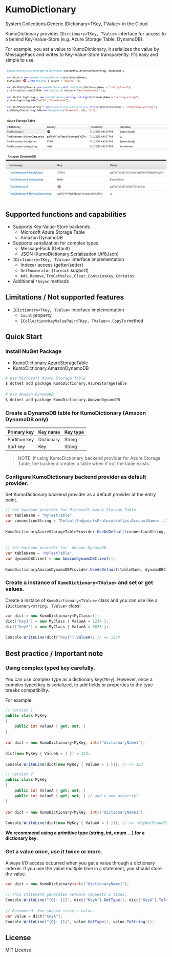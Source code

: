 # KumoDictionary
System.Collections.Generic.IDictionary&lt;TKey, TValue> in the Cloud

KumoDictionary provides `IDictionary<TKey, TValue>` interface for access to a behind Key-Value-Store (e.g. Azure Storage Table, DynamoDB).

For example, you set a value to KumoDictionary, it serializes the value by MessagePack and writes to Key-Value-Store transparently. It's easy and simple to use.

![](docs/images/SampleCodeImage.png)

## Supported functions and capabilities
- Supports Key-Value-Store backends
    - Microsoft Azure Storage Table
    - Amazon DynamoDB
- Supports serialization for complex types
    - MessagePack (Default)
    - JSON (KumoDictionary.Serialization.Utf8Json)
- `IDictionary<TKey, TValue>` interface implementation
    - Indexer access (getter/setter)
    - `GetEnumerator` (`foreach` support)
    - `Add`, `Remove`, `TryGetValue`, `Clear`, `ContainsKey`, `Contains`
- Additional `*Async` methods

## Limitations / Not supported features
- `IDictionary<TKey, TValue>` interface implementation
    - `Count` property
    - `ICollection<KeyValuePair<TKey, TValue>>.CopyTo` method

## Quick Start
### Install NuGet Package

- KumoDictionary.AzureStorageTable
- KumoDictionary.AmazonDynamoDB

```sh
# Use Microsoft Azure Storage Table
$ dotnet add package KumoDictionary.AzureStorageTable

# Use Amazon DynamoDB
$ dotnet add package KumoDictionary.AmazonDynamoDB
```

### Create a DynamoDB table for KumoDictionary (Amazon DynamoDB only)

|Primary key|Key name|Key type|
| --- | --- | --- |
|Partition key|Dictionary|String|
|Sort key|Key|String|

> NOTE: If using KumoDictionary backend provider for Azure Storage Table, the backend creates a table when if not the table exists.

### Configure KumoDictionary backend provider as default provider.

Set KumoDictionary backend provider as a default provider at the entry point.

```csharp
// Set backend provider for Microsoft Azure Storage Table
var tableName = "MyTestTable";
var connectionString = "DefaultEndpointsProtocol=https;AccountName=...";

KumoDictionaryAzureStorageTableProvider.UseAsDefault(connectionString, tableName);


// Set backend provider for  Amazon DynamoDB
var tableName = "MyTestTable";
var dynamoDBClient = new AmazonDynamoDBClient();

KumoDictionaryAmazonDynamoDBProvider.UseAsDefault(tableName, dynamoDBClient);
```

### Create a instance of `KumoDictionary<TValue>` and set or get values.

Create a instace of `KumoDictionary<TValue>` class and you can use like a `IDictionary<string, TValue>` class!

```csharp
var dict = new KumoDictionary<MyClass>();
dict["key1"] = new MyClass { ValueA = 1234 };
dict["key2"] = new MyClass { ValueA = 5678 };

Console.WriteLine(dict["key1"].ValueA); // => 1234
```

## Best practice / Important note
### Using complex typed key carefully.
You can use complex type as a dictionary key(`TKey`). However, once a complex typed key is serialized, to add fields or properties to the type breaks compatibility.

For example:
```csharp
// Version 1
public class MyKey
{
    public int ValueA { get; set; }
}

var dict = new KumoDictionary<MyKey, int>("dictionaryName1");

dict[new MyKey { ValueA = 1 }] = 123;

Console.WriteLine(dict[new MyKey { ValueA = 1 }]); // => 123
```

```csharp
// Version 2
public class MyKey
{
    public int ValueA { get; set; }
    public int ValueB { get; set; } // add a new property!
}

var dict = new KumoDictionary<MyKey, int>("dictionaryName1");

Console.WriteLine(dict[new MyKey { ValueA = 1 }]); // => `KeyNotFoundException`
```

**We recommend using a primitive type (string, int, enum ...) for a dictionary key.**

### Get a value once, use it twice or more.
Always I/O access occurred when you get a value through a dictionary indexer. If you use the value multiple time in a statement, you should store the value.

```csharp
var dict = new KumoDictionary<int>("dictionaryName1");

// This statement generates network requests 2 times.
Console.WriteLine("{0}: {1}", dict["KeyA"].GetType(), dict["KeyA"].ToString());

// Recommend: You should store a value.
var value = dict["KeyA"];
Console.WriteLine("{0}: {1}", value.GetType(), value.ToString());

```

## License
MIT License